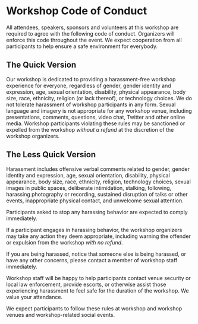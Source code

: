 # Workshop Code of Conduct

All attendees, speakers, sponsors and volunteers at this workshop are required to agree with the following code of conduct. Organizers will enforce this code throughout the event. We expect cooperation from all participants to help ensure a safe environment for everybody.

## The Quick Version

Our workshop is dedicated to providing a harassment-free workshop experience for everyone, regardless of gender, gender identity and expression, age, sexual orientation, disability, physical appearance, body size, race, ethnicity, religion (or lack thereof), or technology choices. We do not tolerate harassment of workshop participants in any form. Sexual language and imagery is not appropriate for any workshop venue, including presentations, comments, questions, video chat, Twitter and other online media. Workshop participants violating these rules may be sanctioned or expelled from the workshop _without a refund_ at the discretion of the workshop organizers.

## The Less Quick Version

Harassment includes offensive verbal comments related to gender, gender identity and expression, age, sexual orientation, disability, physical appearance, body size, race, ethnicity, religion, technology choices, sexual images in public spaces, deliberate intimidation, stalking, following, harassing photography or recording, sustained disruption of talks or other events, inappropriate physical contact, and unwelcome sexual attention.

Participants asked to stop any harassing behavior are expected to comply immediately.

If a participant engages in harassing behavior, the workshop organizers may take any action they deem appropriate, including warning the offender or expulsion from the workshop _with no refund_.

If you are being harassed, notice that someone else is being harassed, or have any other concerns, please contact a member of workshop staff immediately.

Workshop staff will be happy to help participants contact venue security or local law enforcement, provide escorts, or otherwise assist those experiencing harassment to feel safe for the duration of the workshop. We value your attendance.

We expect participants to follow these rules at workshop and workshop venues and workshop-related social events.
